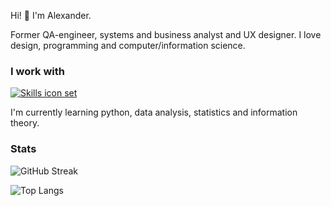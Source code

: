 Hi! 👋 I'm Alexander.

<!--
**alexanderniki/alexanderniki** is a ✨ _special_ ✨ repository because its `README.md` (this file) appears on your GitHub profile.

Here are some ideas to get you started:

- 🔭 I’m currently working on ...
- 🌱 I’m currently learning ...
- 👯 I’m looking to collaborate on ...
- 🤔 I’m looking for help with ...
- 💬 Ask me about ...
- 📫 How to reach me: ...
- 😄 Pronouns: ...
- ⚡ Fun fact: ...
-->

Former QA-engineer, systems and business analyst and UX designer.
I love design, programming and computer/information science. 

### I work with
<p><a href=#>
    <img src="https://skillicons.dev/icons?i=py,fastapi,sqlite,html,css,js,dart,swift,git,bash,figma" alt="Skills icon set">
</a></p>

I'm currently learning python, data analysis, statistics and information theory.

<!--### Languages and tools

- Python, SQL, (some) HTML/CSS and JS
- SQLite
- FastAPI, Jinja2
- Penpot, Figma
- DBeaver, VSCodium-->

### Stats
![GitHub Streak](http://github-readme-streak-stats.herokuapp.com?user=alexanderniki)

![Top Langs](https://github-readme-stats.vercel.app/api/top-langs/?username=alexanderniki)

